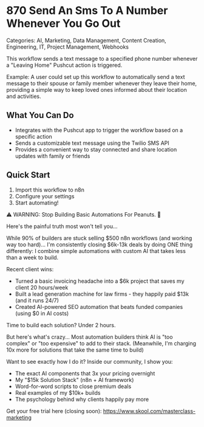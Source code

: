 # 870 Send An Sms To A Number Whenever You Go Out

Categories: AI, Marketing, Data Management, Content Creation, Engineering, IT, Project Management, Webhooks

This workflow sends a text message to a specified phone number whenever a "Leaving Home" Pushcut action is triggered.

Example: A user could set up this workflow to automatically send a text message to their spouse or family member whenever they leave their home, providing a simple way to keep loved ones informed about their location and activities.

## What You Can Do
- Integrates with the Pushcut app to trigger the workflow based on a specific action
- Sends a customizable text message using the Twilio SMS API
- Provides a convenient way to stay connected and share location updates with family or friends

## Quick Start
1. Import this workflow to n8n
2. Configure your settings
3. Start automating!

⚠️ WARNING: Stop Building Basic Automations For Peanuts. 🚫

Here's the painful truth most won't tell you...

While 90% of builders are stuck selling $500 n8n workflows (and working way too hard)...
I'm consistently closing $6k-13k deals by doing ONE thing differently:
I combine simple automations with custom AI that takes less than a week to build.

Recent client wins:
* Turned a basic invoicing headache into a $6k project that saves my client 20 hours/week
* Built a lead generation machine for law firms - they happily paid $13k (and it runs 24/7)
* Created AI-powered SEO automation that beats funded companies (using $0 in AI costs)

Time to build each solution? Under 2 hours.

But here's what's crazy...
Most automation builders think AI is "too complex" or "too expensive" to add to their stack.
(Meanwhile, I'm charging 10x more for solutions that take the same time to build)

Want to see exactly how I do it?
Inside our community, I show you:
* The exact AI components that 3x your pricing overnight
* My "$15k Solution Stack" (n8n + AI framework)
* Word-for-word scripts to close premium deals
* Real examples of my $10k+ builds
* The psychology behind why clients happily pay more

Get your free trial here (closing soon): https://www.skool.com/masterclass-marketing

